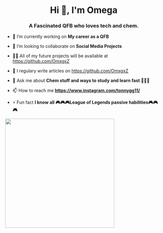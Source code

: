 <h1 align="center">Hi 👋, I'm Omega</h1>
<h3 align="center">A Fascinated QFB who loves tech and chem.</h3>

- 🔭 I’m currently working on **My career as a QFB**

- 👯 I’m looking to collaborate on **Social Media Projects**

- 👨‍💻 All of my future projects will be available at https://github.com/OmxgxZ

- 📝 I regulary write articles on https://github.com/OmxgxZ

- 💬 Ask me about **Chem stuff and ways to study and learn fast** 🤍🖤🤍

- 📫 How to reach me **https://www.instagram.com/tonnygg11/**

- ⚡ Fun fact **I know all 🎮🎮🎮League of Legends passive habilities🎮🎮🎮**

<img src="https://camo.githubusercontent.com/3b7c592ede97b6138ffd4b1cc1541c2f3b11fd39/687474703a2f2f33312e6d656469612e74756d626c722e636f6d2f31376665613932306666333665663466356238373764353231366137616164392f74756d626c725f6d6f39786a65387a5a34317163626975666f315f313238302e676966" height="350px" width ="350px">
